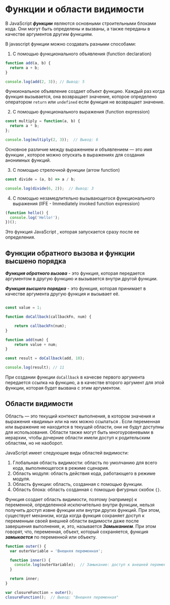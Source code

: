 # Функции и области видимости

В JavaScript **_функции_** являются основными строительными блоками кода. Они могут быть определены и вызваны, а также переданы в качестве аргументов другим функциям.

В javascript функции можно создавать разными способами:

1. С помощью функционального объявления (function declaration)

```javascript
function add(a, b) {
  return a + b;
}

console.log(add(2, 3)); // Вывод: 5
```

Функиональное объявление создает объект функцию. Каждый раз когда функция вызывается, она возвращает значение, которое определено оператором `return` или `undefined` если функция не возвращает значение.

2. С помощью функционального выражения (function expression)

```javascript
const multiply = function(a, b) {
  return a * b;
};

console.log(multiply(2, 3));  // Вывод: 6
```

Основное различие между выражением и объявлением — это имя функции , которое можно опускать в выражениях для создания анонимных функций.

3. С помощью стрелочной функции (arrow function)

```javascript
const divide = (a, b) => a / b;

console.log(divide(6, 2));  // Вывод: 3
```

4. С помощью незамедлительно вызывающегося функционального выражения (IIFE - Immediately invoked function expression)

```javascript
(function hello() {
  console.log('Hello!');
})();

```

Это функция JavaScript , которая запускается сразу после ее определения.

## Функции обратного вызова и функции высшено порядка

**_Функция обратного вызова_** - это функция, которая передается аргументом в другую функцию и вызывается внутри другой функции.

**_Функция высшего порядка_** - это функция, которая принимает в качестве аргумента другую функция и вызывает её.

```javascript

const value = 1;

function doCallback(callbackFn, num) {

    return callbackFn(num);
}

function add(num) {
    return value + num;
}

const result = doCallback(add, 10);

console.log(result); // 11

 ```

При создании функции `doCallback` в качесве первого аргумента передается ссылка на функцию, а в качестве второго аргумент для этой функции, которая будет вызвана с этим аргументом.

## Области видимости

Область — это текущий контекст выполнения, в котором значения и выражения «видимы» или на них можно ссылаться . Если переменная или выражение не находится в текущей области, они не будут доступны для использования. Области также могут быть многоуровневыми в иерархии, чтобы дочерние области имели доступ к родительским областям, но не наоборот.

JavaScript имеет следующие виды областей видимости:

1. Глобальная область видимости: область по умолчанию для всего кода, выполняющегося в режиме сценария.
2. Область модуля: область действия кода, работающего в режиме модуля.
3. Область функции: область, созданная с помощью функции.
4. Область блока: область созданная с помощью фигурных скобок `{}`.

Функция создает область видимости, поэтому (например) к переменной, определенной исключительно внутри функции, нельзя получить доступ извне функции или внутри других функций. При этом, существует механизм, когда когда функция сохраняет доступ к переменным своей внешней области видимости даже после завершения выполнения, и, это, называется **_Замыканием_**. При этом говорят, что, переменная, объект, который сохраняется, функция **_замыкается_** по переменной или объекту.

```javascript
function outer() {
  var outerVariable = 'Внешняя переменная';

  function inner() {
    console.log(outerVariable);  // Замыкание: доступ к внешней переменной
  }

  return inner;
}

var closureFunction = outer();
closureFunction();  // Вывод: "Внешняя переменная"
```
